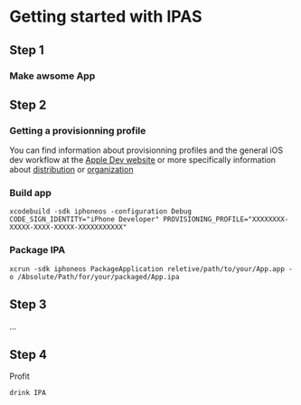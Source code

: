 # Getting started with IPAS 

## Step 1

### Make awsome App

## Step 2

### Getting a provisionning profile
You can find information about provisionning profiles and the general iOS dev workflow at the [Apple Dev website][1] or more specifically information about [distribution][3] or [organization][2] 

### Build app
```
xcodebuild -sdk iphoneos -configuration Debug CODE_SIGN_IDENTITY="iPhone Developer" PROVISIONING_PROFILE="XXXXXXXX-XXXXX-XXXX-XXXXX-XXXXXXXXXXX"
```

### Package IPA
```
xcrun -sdk iphoneos PackageApplication reletive/path/to/your/App.app -o /Absolute/Path/for/your/packaged/App.ipa
```

## Step 3
...

## Step 4
Profit 
```
drink IPA
```

[1]: https://developer.apple.com/ "Apple Dev hub"
[2]: https://developer.apple.com/library/ios/#recipes/xcode_help-devices_organizer/_index.html "Device Organizer Help"
[3]: https://developer.apple.com/library/ios/#documentation/IDEs/Conceptual/AppDistributionGuide/Introduction/Introduction.html "About App Distribution"

